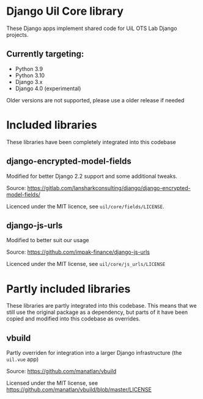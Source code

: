 # Django Uil Core library

These Django apps implement shared code for UiL OTS Lab Django projects.

## Currently targeting:
- Python 3.9
- Python 3.10
- Django 3.x
- Django 4.0 (experimental)

Older versions are not supported, please use a older release if needed

# Included libraries
These libraries have been completely integrated into this codebase

## django-encrypted-model-fields 
Modified for better Django 2.2 support and some additional tweaks.

Source: https://gitlab.com/lansharkconsulting/django/django-encrypted-model-fields/

Licenced under the MIT licence, see `uil/core/fields/LICENSE`.

## django-js-urls
Modified to better suit our usage

Source: https://github.com/impak-finance/django-js-urls

Licenced under the MIT license, see `uil/core/js_urls/LICENSE`

# Partly included libraries
These libraries are partly integrated into this codebase. 
This means that we still use the original package as a dependency, but parts of it have been copied and 
modified into this codebase as overrides. 

## vbuild
Partly overriden for integration into a larger Django infrastructure (the ``uil.vue`` app)

Source: https://github.com/manatlan/vbuild

Licensed under the MIT license, see https://github.com/manatlan/vbuild/blob/master/LICENSE